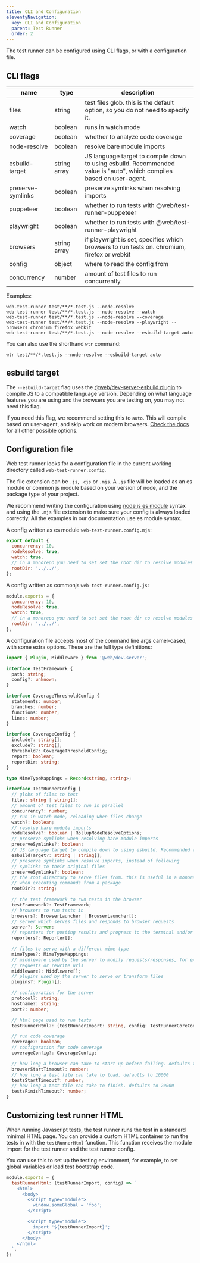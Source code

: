 ```yaml
---
title: CLI and Configuration
eleventyNavigation:
  key: CLI and Configuration
  parent: Test Runner
  order: 2
---
```


The test runner can be configured using CLI flags, or with a configuration file.

## CLI flags

| name              | type         | description                                                                                                           |
| ----------------- | ------------ | --------------------------------------------------------------------------------------------------------------------- |
| files             | string       | test files glob. this is the default option, so you do not need to specify it.                                        |
| watch             | boolean      | runs in watch mode                                                                                                    |
| coverage          | boolean      | whether to analyze code coverage                                                                                      |
| node-resolve      | boolean      | resolve bare module imports                                                                                           |
| esbuild-target    | string array | JS language target to compile down to using esbuild. Recommended value is "auto", which compiles based on user-agent. |
| preserve-symlinks | boolean      | preserve symlinks when resolving imports                                                                              |
| puppeteer         | boolean      | whether to run tests with @web/test-runner-puppeteer                                                                  |
| playwright        | boolean      | whether to run tests with @web/test-runner-playwright                                                                 |
| browsers          | string array | if playwright is set, specifies which browsers to run tests on. chromium, firefox or webkit                           |
| config            | object       | where to read the config from                                                                                         |
| concurrency       | number       | amount of test files to run concurrently                                                                              |

Examples:

```
web-test-runner test/**/*.test.js --node-resolve
web-test-runner test/**/*.test.js --node-resolve --watch
web-test-runner test/**/*.test.js --node-resolve --coverage
web-test-runner test/**/*.test.js --node-resolve --playwright --browsers chromium firefox webkit
web-test-runner test/**/*.test.js --node-resolve --esbuild-target auto
```

You can also use the shorthand `wtr` command:

```
wtr test/**/*.test.js --node-resolve --esbuild-target auto
```

## esbuild target

The `--esbuild-target` flag uses the [@web/dev-server-esbuild plugin](https://modern-web.dev/docs/dev-server/plugins/esbuild/) to compile JS to a compatible language version. Depending on what language features you are using and the browsers you are testing on, you may not need this flag.

If you need this flag, we recommend setting this to `auto`. This will compile based on user-agent, and skip work on modern browsers. [Check the docs](https://modern-web.dev/docs/dev-server/plugins/esbuild/) for all other possible options.

## Configuration file

Web test runner looks for a configuration file in the current working directory called `web-test-runner.config`.

The file extension can be `.js`, `.cjs` or `.mjs`. A `.js` file will be loaded as an es module or common js module based on your version of node, and the package type of your project.

We recommend writing the configuration using [node js es module](https://nodejs.org/api/esm.html) syntax and using the `.mjs` file extension to make sure your config is always loaded correctly. All the examples in our documentation use es module syntax.

A config written as es module `web-test-runner.config.mjs`:

```js
export default {
  concurrency: 10,
  nodeResolve: true,
  watch: true,
  // in a monorepo you need to set set the root dir to resolve modules
  rootDir: '../../',
};
```

A config written as commonjs `web-test-runner.config.js`:

```js
module.exports = {
  concurrency: 10,
  nodeResolve: true,
  watch: true,
  // in a monorepo you need to set set the root dir to resolve modules
  rootDir: '../../',
};
```

A configuration file accepts most of the command line args camel-cased, with some extra options. These are the full type definitions:

```ts
import { Plugin, Middleware } from '@web/dev-server';

interface TestFramework {
  path: string;
  config?: unknown;
}

interface CoverageThresholdConfig {
  statements: number;
  branches: number;
  functions: number;
  lines: number;
}

interface CoverageConfig {
  include?: string[];
  exclude?: string[];
  threshold?: CoverageThresholdConfig;
  report: boolean;
  reportDir: string;
}

type MimeTypeMappings = Record<string, string>;

interface TestRunnerConfig {
  // globs of files to test
  files: string | string[];
  // amount of test files to run in parallel
  concurrency?: number;
  // run in watch mode, reloading when files change
  watch?: boolean;
  // resolve bare module imports
  nodeResolve?: boolean | RollupNodeResolveOptions;
  // preserve symlinks when resolving bare module imports
  preserveSymlinks?: boolean;
  // JS language target to compile down to using esbuild. Recommended value is "auto", which compiles based on user agent.
  esbuildTarget?: string | string[];
  // preserve symlinks when resolve imports, instead of following
  // symlinks to their original files
  preserveSymlinks?: boolean;
  // the root directory to serve files from. this is useful in a monorepo
  // when executing commands from a package
  rootDir?: string;

  // the test framework to run tests in the browser
  testFramework?: TestFramework;
  // browsers to run tests in
  browsers?: BrowserLauncher | BrowserLauncher[];
  // server which serves files and responds to browser requests
  server?: Server;
  // reporters for posting results and progress to the terminal and/or file system
  reporters?: Reporter[];

  // files to serve with a different mime type
  mimeTypes?: MimeTypeMappings;
  // middleware used by the server to modify requests/responses, for example to proxy
  // requests or rewrite urls
  middleware?: Middleware[];
  // plugins used by the server to serve or transform files
  plugins?: Plugin[];

  // configuration for the server
  protocol?: string;
  hostname?: string;
  port?: number;

  // html page used to run tests
  testRunnerHtml?: (testRunnerImport: string, config: TestRunnerCoreConfig) => string;

  // run code coverage
  coverage?: boolean;
  // configuration for code coverage
  coverageConfig?: CoverageConfig;

  // how long a browser can take to start up before failing. defaults to 30000
  browserStartTimeout?: number;
  // how long a test file can take to load. defaults to 10000
  testsStartTimeout?: number;
  // how long a test file can take to finish. defaults to 20000
  testsFinishTimeout?: number;
}
```

## Customizing test runner HTML

When running Javascript tests, the test runner runs the test in a standard minimal HTML page. You can provide a custom HTML container to run the tests in with the `testRunnerHtml` function. This function receives the module import for the test runner and the test runner config.

You can use this to set up the testing environment, for example, to set global variables or load test bootstrap code.

```js
module.exports = {
  testRunnerHtml: (testRunnerImport, config) => `
    <html>
      <body>
        <script type="module">
          window.someGlobal = 'foo';
        </script>

        <script type="module">
          import '${testRunnerImport}';
        </script>
      </body>
    </html>
  `,
};
```
